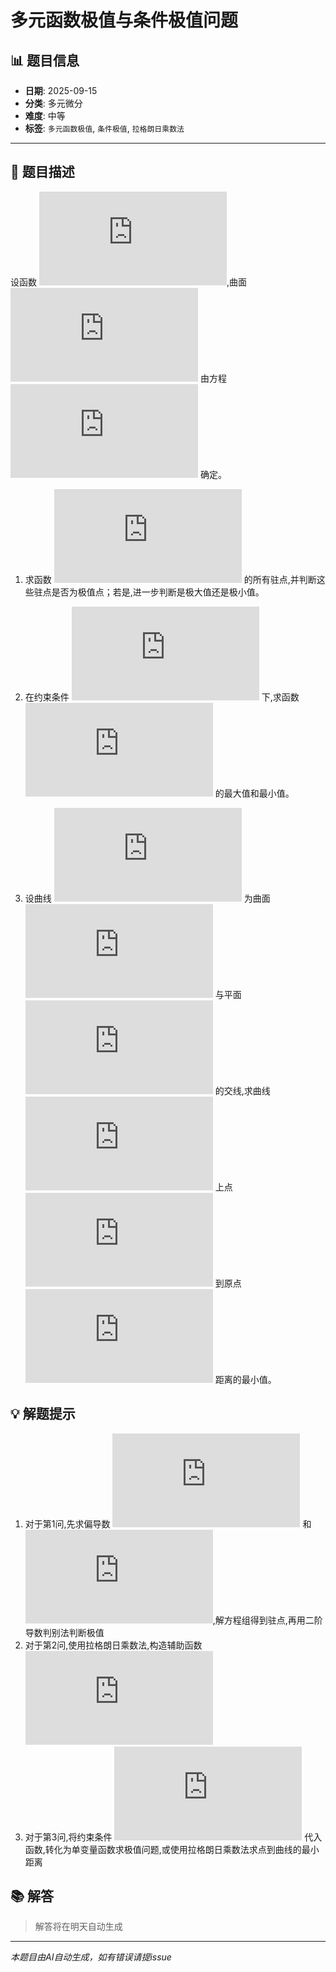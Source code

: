 # 多元函数极值与条件极值问题

## 📊 题目信息

- **日期**: 2025-09-15
- **分类**: 多元微分
- **难度**: 中等
- **标签**: `多元函数极值`, `条件极值`, `拉格朗日乘数法`

---

## 📝 题目描述

设函数 ![equation](https://latex.codecogs.com/svg.latex?z%20%3D%20f(x%2C%20y)%20%3D%20x%5E3%20%2B%20y%5E3%20-%203xy),曲面 ![equation](https://latex.codecogs.com/svg.latex?S) 由方程 ![equation](https://latex.codecogs.com/svg.latex?z%20%3D%20f(x%2C%20y)) 确定。

1. 求函数 ![equation](https://latex.codecogs.com/svg.latex?f(x%2C%20y)) 的所有驻点,并判断这些驻点是否为极值点；若是,进一步判断是极大值还是极小值。

2. 在约束条件 ![equation](https://latex.codecogs.com/svg.latex?x%5E2%20%2B%20y%5E2%20%3D%201) 下,求函数 ![equation](https://latex.codecogs.com/svg.latex?f(x%2C%20y)) 的最大值和最小值。

3. 设曲线 ![equation](https://latex.codecogs.com/svg.latex?C) 为曲面 ![equation](https://latex.codecogs.com/svg.latex?S) 与平面 ![equation](https://latex.codecogs.com/svg.latex?x%20%2B%20y%20%3D%201) 的交线,求曲线 ![equation](https://latex.codecogs.com/svg.latex?C) 上点 ![equation](https://latex.codecogs.com/svg.latex?(x%2C%20y%2C%20z)) 到原点 ![equation](https://latex.codecogs.com/svg.latex?(0%2C%200%2C%200)) 距离的最小值。

## 💡 解题提示

1. 对于第1问,先求偏导数 ![equation](https://latex.codecogs.com/svg.latex?%5Cfrac%7B%5Cpartial%20f%7D%7B%5Cpartial%20x%7D) 和 ![equation](https://latex.codecogs.com/svg.latex?%5Cfrac%7B%5Cpartial%20f%7D%7B%5Cpartial%20y%7D),解方程组得到驻点,再用二阶导数判别法判断极值
2. 对于第2问,使用拉格朗日乘数法,构造辅助函数 ![equation](https://latex.codecogs.com/svg.latex?L(x%2C%20y%2C%20%5Clambda)%20%3D%20f(x%2C%20y)%20%2B%20%5Clambda(1%20-%20x%5E2%20-%20y%5E2))
3. 对于第3问,将约束条件 ![equation](https://latex.codecogs.com/svg.latex?x%20%2B%20y%20%3D%201) 代入函数,转化为单变量函数求极值问题,或使用拉格朗日乘数法求点到曲线的最小距离

## 📚 解答

> 解答将在明天自动生成

---

*本题目由AI自动生成，如有错误请提issue*
